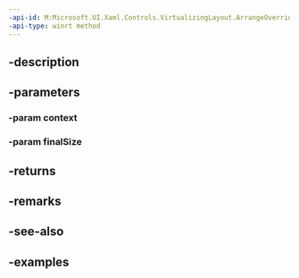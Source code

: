 ```yaml
---
-api-id: M:Microsoft.UI.Xaml.Controls.VirtualizingLayout.ArrangeOverride(Microsoft.UI.Xaml.Controls.VirtualizingLayoutContext,Windows.Foundation.Size)
-api-type: winrt method
---
```


## -description

## -parameters

### -param context

### -param finalSize

## -returns

## -remarks

## -see-also

## -examples

